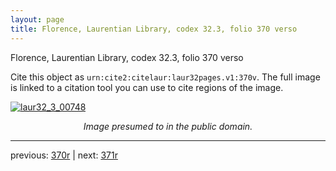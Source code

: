 ```yaml
---
layout: page
title: Florence, Laurentian Library, codex 32.3, folio 370 verso
---
```


Florence, Laurentian Library, codex 32.3, folio 370 verso

Cite this object as `urn:cite2:citelaur:laur32pages.v1:370v`.  The full image is linked to a citation tool you can use to cite regions of the image.

[![laur32_3_00748](http://www.homermultitext.org/iipsrv?IIIF=/project/homer/pyramidal/deepzoom/citelaur/laur32imgs/v1/laur32_3_00748.tif/full/800,/0/default.jpg)](http://www.homermultitext.org/ict2/?urn=urn:cite2:citelaur:laur32imgs.v1:laur32_3_00748) 

<p style="text-align: center; font-style: italic;">Image presumed to in the public domain.</p>

---

previous: [370r](../370r/) | next: [371r](../371r/)